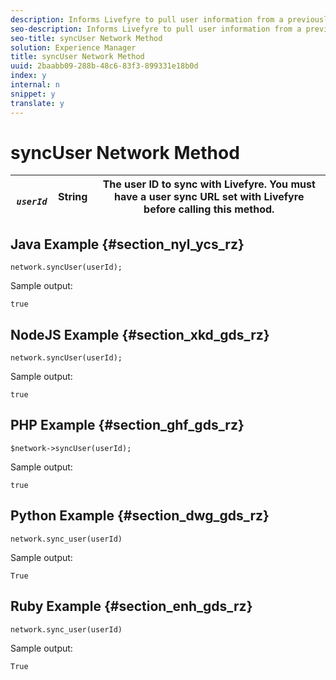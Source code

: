 ```yaml
---
description: Informs Livefyre to pull user information from a previously set user sync URL. Returns a Boolean.
seo-description: Informs Livefyre to pull user information from a previously set user sync URL. Returns a Boolean.
seo-title: syncUser Network Method
solution: Experience Manager
title: syncUser Network Method
uuid: 2baabb09-288b-48c6-83f3-899331e18b0d
index: y
internal: n
snippet: y
translate: y
---
```


# syncUser Network Method


|  *` userId`* | String  | The user ID to sync with Livefyre. You must have a user sync URL set with Livefyre before calling this method.  |
|---|---|---|


## Java Example {#section_nyl_ycs_rz}


```
network.syncUser(userId); 

```
Sample output: 

```
true
```

## NodeJS Example {#section_xkd_gds_rz}


```
network.syncUser(userId); 

```
Sample output: 

```
true
```

## PHP Example {#section_ghf_gds_rz}


```
$network->syncUser(userId); 

```
Sample output: 

```
true
```

## Python Example {#section_dwg_gds_rz}


```
network.sync_user(userId) 

```
Sample output: 

```
True
```

## Ruby Example {#section_enh_gds_rz}


```
network.sync_user(userId) 

```
Sample output: 

```
True
```
